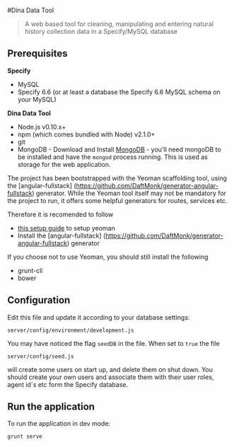 #Dina Data Tool

> A web based tool for cleaning, manipulating and entering natural history collection data in a Specify/MySQL database

## Prerequisites

**Specify**

* MySQL
* Specify 6.6 (or at least a database the Specify 6.6 MySQL schema on your MySQL)

**Dina Data Tool**

* Node.js v0.10.x+
* npm (which comes bundled with Node) v2.1.0+
* git
* MongoDB - Download and Install [MongoDB](http://www.mongodb.org/downloads) -  you'll need mongoDB to be installed and have the `mongod` process running. This is used as storage for the web application.

The project has been bootstrapped with the Yeoman scaffolding tool, using the [angular-fullstack] (https://github.com/DaftMonk/generator-angular-fullstack) generator. While the Yeoman tool itself may not be mandatory for the project to run, it offers some helpful generators for routes, services etc. 

Therefore it is recomended to follow 
* [this setup guide](http://yeoman.io/codelab/setup.html) to setup yeoman
* Install the [angular-fullstack] (https://github.com/DaftMonk/generator-angular-fullstack) generator

If you choose not to use Yeoman, you should still install the following 
* grunt-cli
* bower


## Configuration

Edit this file and update it according to your database settings:

    server/config/environment/development.js
	
You may have noticed the flag ```seedDB``` in the file. When set to ```true``` the file 

    server/config/seed.js
	
will create some users on start up, and delete them on shut down. You should create your own users and associate them with their user roles, agent id´s etc form the Specify database.

## Run the application

To run the application in dev mode:

```bash
grunt serve 
```